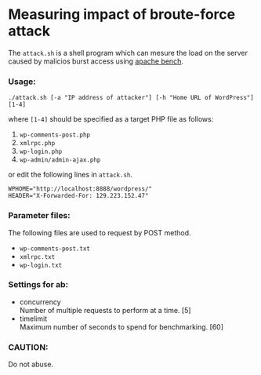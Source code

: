 Measuring impact of broute-force attack
=======================================

The `attack.sh` is a shell program which can mesure the load on the server 
caused by malicios burst access using [apache bench][ApacheBench].

### Usage: ###

    ./attack.sh [-a "IP address of attacker"] [-h "Home URL of WordPress"] [1-4]

where `[1-4]` should be specified as a target PHP file as follows:

1. `wp-comments-post.php`
2. `xmlrpc.php`
3. `wp-login.php`
4. `wp-admin/admin-ajax.php`

or edit the following lines in `attack.sh`.

    WPHOME="http://localhost:8888/wordpress/"
    HEADER="X-Forwarded-For: 129.223.152.47"

### Parameter files: ###

The following files are used to request by POST method.

* `wp-comments-post.txt`
* `xmlrpc.txt`
* `wp-login.txt`

### Settings for ab: ###

* concurrency  
  Number of multiple requests to perform at a time. [5]
* timelimit  
  Maximum number of seconds to spend for benchmarking. [60]

### CAUTION: ###

Do not abuse.

[ApacheBench]: http://httpd.apache.org/docs/current/programs/ab.html "ab - Apache HTTP server benchmarking tool"
